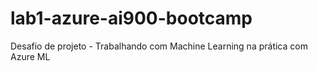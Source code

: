 # lab1-azure-ai900-bootcamp
Desafio de projeto - Trabalhando com Machine Learning na prática com Azure ML
